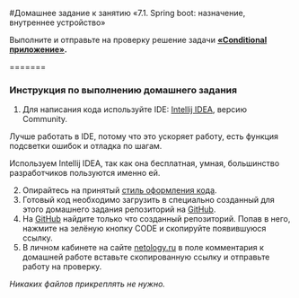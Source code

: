 #Домашнее задание к занятию «7.1. Spring boot: назначение, внутреннее устройство»

Выполните и отправьте на проверку решение задачи **[«Conditional приложение»](./src/README.md).**

=======

### Инструкция по выполнению домашнего задания

1. Для написания кода используйте IDE: [Intellij IDEA](https://www.jetbrains.com/idea/download/), версию Community.
 
 Лучше работать в IDE, потому что это ускоряет работу, есть функция подсветки ошибок и отладка по шагам.

 Используем Intellij IDEA, так как она бесплатная, умная, большинство разработчиков пользуются именно ей.
 
2. Опирайтесь на принятый [стиль оформления кода](https://github.com/netology-code/codestyle/blob/master/java/README.md).
3. Готовый код необходимо загрузить в специально созданный для этого домашнего задания репозиторий на [GitHub](https://github.com/).
4. На [GitHub](https://github.com/) найдите только что созданный репозиторий. Попав в него, нажмите на зелёную кнопку CODE и скопируйте появившуюся ссылку.
5. В личном кабинете на сайте [netology.ru](https://netology.ru/) в поле комментария к домашней работе вставьте скопированную ссылку и отправьте работу на проверку.

*Никаких файлов прикреплять не нужно.*
